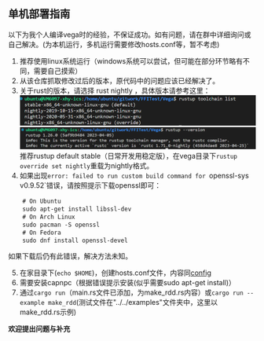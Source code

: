 ## 单机部署指南
以下为我个人编译vega时的经验，不保证成功。如有问题，请在群中详细询问或自己解决。(为本机运行，多机运行需要修改hosts.conf等，暂不考虑)

1. 推荐使用linux系统运行（windows系统可以尝试，但可能在部分环节略有不同，需要自己摸索）
2. 从该仓库抓取修改过后的版本，原代码中的问题应该已经解决了。
3. 关于rust的版本，请选择 rust nightly ，具体版本请参考这里：
   <img src="./imgs/1.png">
   <img src="./imgs/2.png">
   推荐rustup default stable（日常开发用稳定版），在vega目录下`rustup override set nightly`重载为nightly格式。
4. 如果出现`error: failed to run custom build command for `openssl-sys v0.9.52`错误，请按照提示下载openssl即可：
```doc
    # On Ubuntu
    sudo apt-get install libssl-dev
    # On Arch Linux
    sudo pacman -S openssl
    # On Fedora
    sudo dnf install openssl-devel
```
如果下载后仍有此错误，解决方法未知。

5. 在家目录下(`echo $HOME`)，创建hosts.conf文件，内容同[config](../../config_files/hosts.conf)
6. 需要安装capnpc（根据错误提示安装(似乎需要sudo apt-get install)）
7. 通过`cargo run`（main.rs文件已添加，为make_rdd.rs内容）或`cargo run --example make_rdd`(测试文件在"../../examples"文件夹中，这里以make_rdd.rs示例)

**欢迎提出问题与补充**
